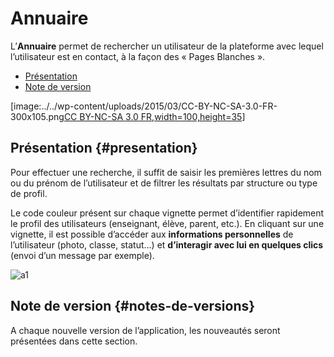 # Annuaire

L’**Annuaire** permet de rechercher un utilisateur de la plateforme avec lequel l’utilisateur est en contact, à la façon des « Pages Blanches ».

* [Présentation](https://github.com/rdjedjig/test/tree/3238c182f08d33cb073b2a487612e589768c5227/application/directory/index.html?iframe=true#presentation)
* [Note de version](https://github.com/rdjedjig/test/tree/3238c182f08d33cb073b2a487612e589768c5227/application/directory/index.html?iframe=true#notes-de-versions)

\[image:../../wp-content/uploads/2015/03/CC-BY-NC-SA-3.0-FR-300x105.png[CC BY-NC-SA 3.0 FR,width=100,height=35](http://creativecommons.org/licenses/by-nc-sa/3.0/fr/)\]

## Présentation {#presentation}

Pour effectuer une recherche, il suffit de saisir les premières lettres du nom ou du prénom de l’utilisateur et de filtrer les résultats par structure ou type de profil.

Le code couleur présent sur chaque vignette permet d’identifier rapidement le profil des utilisateurs \(enseignant, élève, parent, etc.\). En cliquant sur une vignette, il est possible d’accéder aux **informations personnelles** de l’utilisateur \(photo, classe, statut…\) et **d’interagir avec lui en quelques clics** \(envoi d’un message par exemple\).

![a1](https://github.com/rdjedjig/test/tree/3238c182f08d33cb073b2a487612e589768c5227/wp-content/uploads/2015/07/a114.png)

## Note de version {#notes-de-versions}

A chaque nouvelle version de l’application, les nouveautés seront présentées dans cette section.

